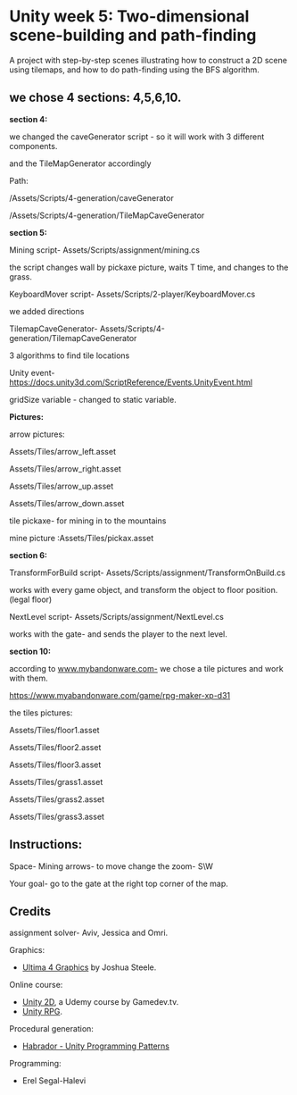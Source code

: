 # Unity week 5: Two-dimensional scene-building and path-finding

A project with step-by-step scenes illustrating how to construct a 2D scene using tilemaps,
and how to do path-finding using the BFS algorithm.

## we chose 4 sections: 4,5,6,10.


**section 4:**

we changed the caveGenerator script - so it will work with 3 different components.

and the TileMapGenerator accordingly

Path:

/Assets/Scripts/4-generation/caveGenerator

/Assets/Scripts/4-generation/TileMapCaveGenerator

**section 5:**

Mining script- Assets/Scripts/assignment/mining.cs

the script changes wall by pickaxe picture, waits T time, and changes to the grass.

KeyboardMover script- Assets/Scripts/2-player/KeyboardMover.cs

we added directions

TilemapCaveGenerator- Assets/Scripts/4-generation/TilemapCaveGenerator

3 algorithms to find tile locations

Unity event- https://docs.unity3d.com/ScriptReference/Events.UnityEvent.html

gridSize variable - changed to static variable.

**Pictures:** 

arrow pictures:

Assets/Tiles/arrow_left.asset

Assets/Tiles/arrow_right.asset

Assets/Tiles/arrow_up.asset

Assets/Tiles/arrow_down.asset

tile pickaxe- for mining in to the mountains 

mine picture :Assets/Tiles/pickax.asset

**section 6:**

TransformForBuild script- Assets/Scripts/assignment/TransformOnBuild.cs

works with every game object, and transform the object to floor position. (legal floor)

NextLevel script- Assets/Scripts/assignment/NextLevel.cs

works with the gate- and sends the player to the next level.

**section 10:**

according to www.mybandonware.com- we chose a tile pictures and work with them.

https://www.myabandonware.com/game/rpg-maker-xp-d31

the tiles pictures:

Assets/Tiles/floor1.asset

Assets/Tiles/floor2.asset

Assets/Tiles/floor3.asset


Assets/Tiles/grass1.asset

Assets/Tiles/grass2.asset

Assets/Tiles/grass3.asset


## Instructions:
Space- Mining
arrows- to move
change the zoom- S\W 

Your goal- go to the gate at the right top corner of the map.


## Credits

assignment solver-
Aviv, Jessica and Omri.

Graphics:
* [Ultima 4 Graphics](https://github.com/jahshuwaa/u4graphics) by Joshua Steele.

Online course:
* [Unity 2D](https://www.udemy.com/course/unitycourse/learn/lecture/10246496), a Udemy course by Gamedev.tv.
* [Unity RPG](https://www.gamedev.tv/p/unity-rpg/?product_id=1503859&coupon_code=JOINUS).

Procedural generation:
* [Habrador - Unity Programming Patterns](https://github.com/Habrador/Unity-Programming-Patterns#7-double-buffer)

Programming:
* Erel Segal-Halevi
